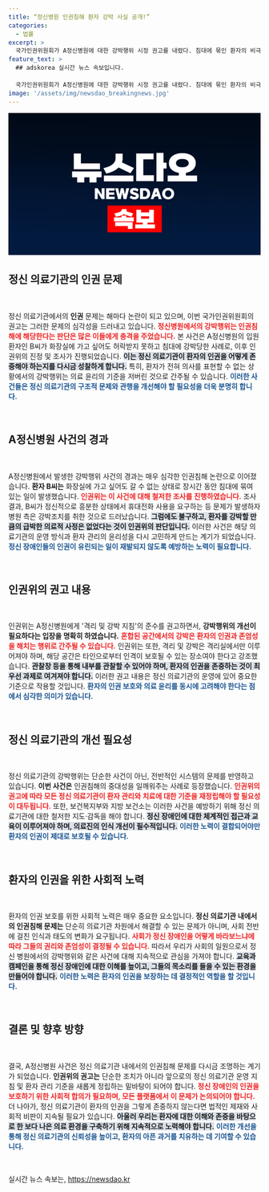 ```yaml
---
title: “정신병원 인권침해 환자 강박 사실 공개!”
categories:
  - 법률
excerpt: >
  국가인권위원회가 A정신병원에 대한 강박행위 시정 권고를 내렸다. 침대에 묶인 환자의 비극적 사례가 드러나며 인권침해가 문제시되자, 격리 및 강박 지침 준수가 강조됐다.
feature_text: >
  ## adskorea 실시간 뉴스 속보입니다.

  국가인권위원회가 A정신병원에 대한 강박행위 시정 권고를 내렸다. 침대에 묶인 환자의 비극적 사례가 드러나며 인권침해가 문제시되자, 격리 및 강박 지침 준수가 강조됐다.
image: '/assets/img/newsdao_breakingnews.jpg'
---
```


<p><img src="/assets/img/newsdao_breakingnews.jpg" alt="adskorea 속보" /></p>

<h2 data-ke-size="size26">정신 의료기관의 인권 문제</h2>

<p data-ke-size="size16">&nbsp;</p> 

<p>정신 의료기관에서의 <b>인권</b> 문제는 해마다 논란이 되고 있으며, 이번 국가인권위원회의 권고는 그러한 문제의 심각성을 드러내고 있습니다. <b><span style="color: #ee2323;">정신병원에서의 강박행위는 인권침해에 해당한다는 판단은 많은 이들에게 충격을 주었습니다.</span></b> 본 사건은 A정신병원의 입원환자인 B씨가 화장실에 가고 싶어도 허락받지 못하고 침대에 강박당한 사례로, 이후 인권위의 진정 및 조사가 진행되었습니다. <b><span style="background-color: #21538527;">이는 정신 의료기관이 환자의 인권을 어떻게 존중해야 하는지를 다시금 성찰하게 합니다.</span></b> 특히, 환자가 전혀 의사를 표현할 수 없는 상황에서의 강박행위는 의료 윤리의 기준을 저버린 것으로 간주될 수 있습니다. <b><span style="color: #1a5490;">이러한 사건들은 정신 의료기관의 구조적 문제와 관행을 개선해야 할 필요성을 더욱 분명히 합니다.</span></b></p>

<p data-ke-size="size16">&nbsp;</p>

<h2 data-ke-size="size26">A정신병원 사건의 경과</h2>

<p data-ke-size="size16">&nbsp;</p> 

<p>A정신병원에서 발생한 강박행위 사건의 경과는 매우 심각한 인권침해 논란으로 이어졌습니다. <b>환자 B씨는</b> 화장실에 가고 싶어도 갈 수 없는 상태로 장시간 동안 침대에 묶여 있는 일이 발생했습니다. <b><span style="color: #ee2323;">인권위는 이 사건에 대해 철저한 조사를 진행하였습니다.</span></b> 조사 결과, B씨가 정신적으로 흥분한 상태에서 휴대전화 사용을 요구하는 등 문제가 발생하자 병원 측은 강박조치를 취한 것으로 드러났습니다. <b><span style="background-color: #21538527;">그럼에도 불구하고, 환자를 강박할 만큼의 급박한 의료적 사정은 없었다는 것이 인권위의 판단입니다.</span></b> 이러한 사건은 해당 의료기관의 운영 방식과 환자 관리의 윤리성을 다시 고민하게 만드는 계기가 되었습니다. <b><span style="color: #1a5490;">정신 장애인들의 인권이 유린되는 일이 재발되지 않도록 예방하는 노력이 필요합니다.</span></b></p>

<p data-ke-size="size16">&nbsp;</p>

<h2 data-ke-size="size26">인권위의 권고 내용</h2>

<p data-ke-size="size16">&nbsp;</p> 

<p>인권위는 A정신병원에게 '격리 및 강박 지침'의 준수를 권고하면서, <b>강박행위의 개선이 필요하다는 입장을 명확히 하였습니다.</b> <b><span style="color: #ee2323;">혼합된 공간에서의 강박은 환자의 인권과 존엄성을 해치는 행위로 간주될 수 있습니다.</span></b> 인권위는 또한, 격리 및 강박은 격리실에서만 이루어져야 하며, 해당 공간은 타인으로부터 인격이 보호될 수 있는 장소여야 한다고 강조했습니다. <b><span style="background-color: #21538527;">관찰창 등을 통해 내부를 관찰할 수 있어야 하며, 환자의 인권을 존중하는 것이 최우선 과제로 여겨져야 합니다.</span></b> 이러한 권고 내용은 정신 의료기관의 운영에 있어 중요한 기준으로 작용할 것입니다. <b><span style="color: #1a5490;">환자의 인권 보호와 의료 윤리를 동시에 고려해야 한다는 점에서 심각한 의미가 있습니다.</span></b></p>

<p data-ke-size="size16">&nbsp;</p>

<h2 data-ke-size="size26">정신 의료기관의 개선 필요성</h2>

<p data-ke-size="size16">&nbsp;</p>

<p>정신 의료기관의 강박행위는 단순한 사건이 아닌, 전반적인 시스템의 문제를 반영하고 있습니다. <b>이번 사건은</b> 인권침해의 중대성을 일깨워주는 사례로 등장했습니다. <b><span style="color: #ee2323;">인권위의 권고에 따라 모든 정신 의료기관이 환자 관리와 치료에 대한 기준을 재정립해야 할 필요성이 대두됩니다.</span></b> 또한, 보건복지부와 지방 보건소는 이러한 사건을 예방하기 위해 정신 의료기관에 대한 철저한 지도·감독을 해야 합니다. <b><span style="background-color: #21538527;">정신 장애인에 대한 체계적인 접근과 교육이 이루어져야 하며, 의료진의 인식 개선이 필수적입니다.</span></b> <b><span style="color: #1a5490;">이러한 노력이 결합되어야만 환자의 인권이 제대로 보호될 수 있습니다.</span></b></p>

<p data-ke-size="size16">&nbsp;</p>

<h2 data-ke-size="size26">환자의 인권을 위한 사회적 노력</h2>

<p data-ke-size="size16">&nbsp;</p>

<p>환자의 인권 보호를 위한 사회적 노력은 매우 중요한 요소입니다. <b>정신 의료기관 내에서의 인권침해 문제는</b> 단순히 의료기관 차원에서 해결할 수 있는 문제가 아니며, 사회 전반에 걸친 인식과 태도의 변화가 요구됩니다. <b><span style="color: #ee2323;">사회가 정신 장애인을 어떻게 바라보느냐에 따라 그들의 권리와 존엄성이 결정될 수 있습니다.</span></b> 따라서 우리가 사회의 일원으로서 정신 병원에서의 강박행위와 같은 사건에 대해 지속적으로 관심을 가져야 합니다. <b><span style="background-color: #21538527;">교육과 캠페인을 통해 정신 장애인에 대한 이해를 높이고, 그들의 목소리를 들을 수 있는 환경을 만들어야 합니다.</span></b> <b><span style="color: #1a5490;">이러한 노력은 환자의 인권을 보장하는 데 결정적인 역할을 할 것입니다.</span></b></p>

<p data-ke-size="size16">&nbsp;</p>

<h2 data-ke-size="size26">결론 및 향후 방향</h2>

<p data-ke-size="size16">&nbsp;</p>

<p>결국, A정신병원 사건은 정신 의료기관 내에서의 인권침해 문제를 다시금 조명하는 계기가 되었습니다. <b>인권위의 권고는</b> 단순한 조치가 아니라 앞으로의 정신 의료기관 운영 지침 및 환자 관리 기준을 새롭게 정립하는 밑바탕이 되어야 합니다. <b><span style="color: #ee2323;">정신 장애인의 인권을 보호하기 위한 사회적 합의가 필요하며, 모든 플랫폼에서 이 문제가 논의되어야 합니다.</span></b> 더 나아가, 정신 의료기관이 환자의 인권을 그렇게 존중하지 않는다면 법적인 제재와 사회적 비판이 지속될 필요가 있습니다. <b><span style="background-color: #21538527;">아울러 우리는 환자에 대한 이해와 존중을 바탕으로 한 보다 나은 의료 환경을 구축하기 위해 지속적으로 노력해야 합니다.</span></b> <b><span style="color: #1a5490;">이러한 개선을 통해 정신 의료기관의 신뢰성을 높이고, 환자의 아픈 과거를 치유하는 데 기여할 수 있습니다.</span></b></p>

<p data-ke-size="size16">&nbsp;</p>
실시간 뉴스 속보는, <a href="https://newsdao.kr" rel="dofollow">https://newsdao.kr</a>


